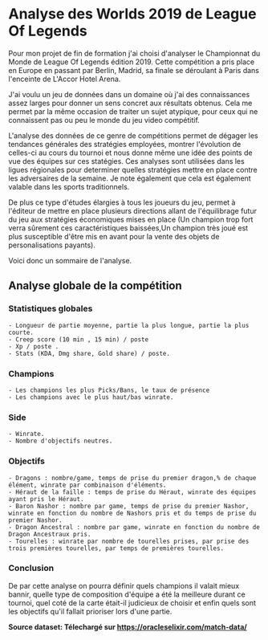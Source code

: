 # Analyse des Worlds 2019 de League Of Legends

Pour mon projet de fin de formation j'ai choisi d'analyser le Championnat du Monde de League Of Legends édition 2019. Cette compétition a pris place en Europe en passant par Berlin, Madrid, sa finale se déroulant à Paris dans l'enceinte de L'Accor Hotel Arena. 

J'ai voulu un jeu de données dans un domaine où j'ai des connaissances assez larges pour donner un sens concret aux résultats obtenus. Cela me permet par la même occasion de traiter un sujet atypique, pour ceux qui ne connaissent pas ou peu le monde du jeu video compétitif. 

L'analyse des données de ce genre de compétitions permet de dégager les tendances générales des stratégies employées, montrer l'évolution de celles-ci au cours du tournoi et nous donne même une idée des points de vue des équipes sur ces statégies. Ces analyses sont utilisées dans les ligues régionales pour determiner quelles stratégies mettre en place contre les adversaires de la semaine. Je note également que cela est également valable dans les sports traditionnels.

De plus ce type d'études élargies à tous les joueurs du jeu, permet à l'éditeur de mettre en place plusieurs directions allant de l'équilibrage futur du jeu aux stratégies économiques mises en place (Un champion trop fort verra sûrement ces caractéristiques baissées,Un champion très joué est plus susceptible d'être mis en avant pour la vente des objets de personalisations payants).

Voici donc un sommaire de l'analyse.

## Analyse globale de la compétition
### Statistiques globales
    - Longueur de partie moyenne, partie la plus longue, partie la plus courte.
    - Creep score (10 min , 15 min) / poste
    - Xp / poste .
    - Stats (KDA, Dmg share, Gold share) / poste.
### Champions
    - Les champions les plus Picks/Bans, le taux de présence
    - Les champions avec le plus haut/bas winrate.
### Side
    - Winrate.
    - Nombre d'objectifs neutres.
### Objectifs
    - Dragons : nombre/game, temps de prise du premier dragon,% de chaque élément, winrate par combinaison d'éléments.
    - Héraut de la faille : temps de prise du Héraut, winrate des équipes ayant pris le Héraut.
    - Baron Nashor : nombre par game, temps de prise du premier Nashor, winrate en fonction du nombre de Nashors pris et du temps de prise du premier Nashor.
    - Dragon Ancestral : nombre par game, winrate en fonction du nombre de Dragon Ancestraux pris.
    - Tourelles : winrate par nombre de tourelles prises, par prise des trois premières tourelles, par temps de premières tourelles.

### Conclusion
De par cette analyse on pourra définir quels champions il valait mieux bannir, quelle type de composition d'équipe a été la meilleure durant ce tournoi, quel coté de la carte était-il judicieux de choisir et enfin quels sont les objectifs qu'il fallait prioriser lors d'une partie.

**Source dataset: Télechargé sur https://oracleselixir.com/match-data/** 